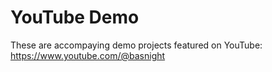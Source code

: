 # YouTube Demo
These are accompaying demo projects featured on YouTube: https://www.youtube.com/@basnight

